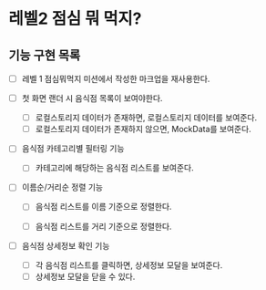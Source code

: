 # 레벨2 점심 뭐 먹지?

## 기능 구현 목록

- [ ] 레벨 1 점심뭐먹지 미션에서 작성한 마크업을 재사용한다.

- [ ] 첫 화면 랜더 시 음식점 목록이 보여야한다.

  - [ ] 로컬스토리지 데이터가 존재하면, 로컬스토리지 데이터를 보여준다.
  - [ ] 로컬스토리지 데이터가 존재하지 않으면, MockData를 보여준다.

- [ ] 음식점 카테고리별 필터링 기능

  - [ ] 카테고리에 해당하는 음식점 리스트를 보여준다.

- [ ] 이름순/거리순 정렬 기능

  - [ ] 음식점 리스트를 이름 기준으로 정렬한다.

  - [ ] 음식점 리스트를 거리 기준으로 정렬한다.

- [ ] 음식점 상세정보 확인 기능
  - [ ] 각 음식점 리스트를 클릭하면, 상세정보 모달을 보여준다.
  - [ ] 상세정보 모달을 닫을 수 있다.
